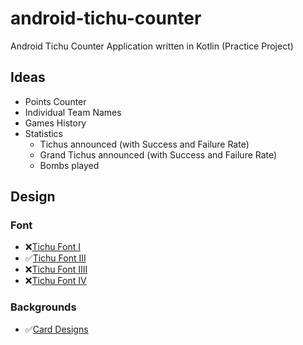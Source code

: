 # android-tichu-counter
Android Tichu Counter Application written in Kotlin (Practice Project)

## Ideas

- Points Counter
- Individual Team Names
- Games History
- Statistics
    - Tichus announced (with Success and Failure Rate)
    - Grand Tichus announced (with Success and Failure Rate)
    - Bombs played


## Design

### Font
-	:x:[Tichu Font I](https://www.dafont.com/karate.font?fpp=100&text=TiCHU)
-	:white_check_mark:[Tichu Font III](https://www.dafont.com/bonzai.font?fpp=100&text=TiCHU)
-	:x:[Tichu Font IIII](https://www.dafont.com/chinatown-champs.font?fpp=100&text=TiCHU)
-	:x:[Tichu Font IV](https://www.dafont.com/sudoku.font?fpp=100&text=TiCHU)

### Backgrounds
-   :white_check_mark:[Card Designs](https://www.wasserman.eu/de-de/p/game-tichu-100793)